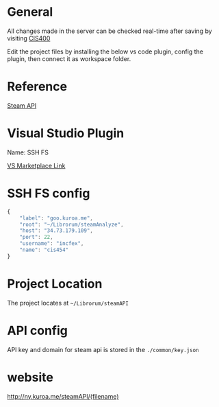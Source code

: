 # General
All changes made in the server can be checked real-time after saving by visiting [CIS400](ny.kuroa.me/steamAPI)

Edit the project files by installing the below vs code plugin, config the plugin, then connect it as workspace folder.

# Reference
[Steam API](https://steamcommunity.com/dev)

# Visual Studio Plugin
Name: SSH FS

[VS Marketplace Link](https://marketplace.visualstudio.com/items?itemName=Kelvin.vscode-sshfs)

# SSH FS config
```javascript
{
    "label": "goo.kuroa.me",
    "root": "~/Librorum/steamAnalyze",
    "host": "34.73.179.109",
    "port": 22,
    "username": "incfex",
    "name": "cis454"
}
```

# Project Location
The project locates at `~/Librorum/steamAPI`

# API config
API key and domain for steam api is stored in the `./common/key.json`

# website
http://ny.kuroa.me/steamAPI/(filename)
